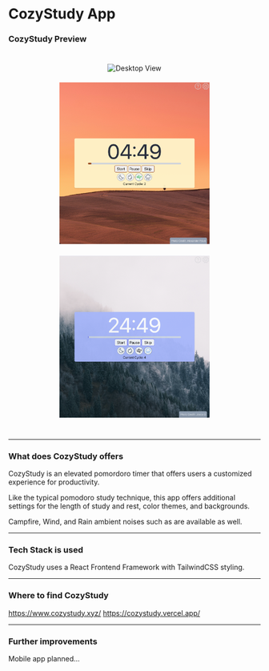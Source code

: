 # CozyStudy App

### CozyStudy Preview

<div style="padding: 10px; margin: 20px; text-align: center;">
  <img src="./src/assets/snapshots/desktopSnapshot1.png" alt="Desktop View" style="width: 300px; margin: 10px;">
  <img src="./src/assets/snapshots/desktopSnapshot2.png" alt="Desktop View" style="width: 300px; margin: 10px;">
  <img src="./src/assets/snapshots/desktopSnapshot3.png" alt="Desktop View" style="width: 300px; margin: 10px;">
</div>

---

### What does CozyStudy offers

CozyStudy is an elevated pomordoro timer that offers users a customized experience for productivity.

Like the typical pomodoro study technique, this app offers additional settings for the length of study and rest, color themes, and backgrounds.

Campfire, Wind, and Rain ambient noises such as are available as well.

---

### Tech Stack is used

CozyStudy uses a React Frontend Framework with TailwindCSS styling.

---

### Where to find CozyStudy

https://www.cozystudy.xyz/
https://cozystudy.vercel.app/

---

### Further improvements

Mobile app planned...
